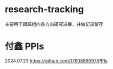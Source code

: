 # research-tracking
主要用于跟踪组内各方向研究进展，并做记录留存

# 付鑫 PPIs
2024.07.23 https://github.com/1760886997/PPIs
